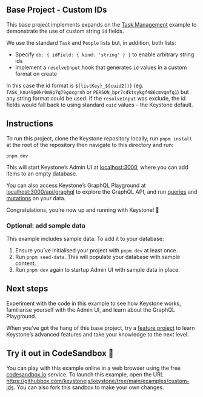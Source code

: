## Base Project - Custom IDs

This base project implements expands on the [Task Management](/examples/usecase-todo) example to demonstrate the use of custom string `id` fields.

We use the standard `Task` and `People` lists but, in addition, both lists:

- Specify `db: { idField: { kind: 'string' } }` to enable arbitrary string ids
- Implement a `resolveInput` hook that generates `id` values in a custom format on create

In this case the id format is `${listKey}_${cuid2()}` (eg. `TASK_knu49p0kr0m9p7q79goxgrnh` or `PERSON_bpr7cdktsykgf486cmvqmfq1`) but any string format could be used.
If the `resolveInput` was exclude, the id fields would fall back to using standard `cuid` values – the Keystone default.

## Instructions

To run this project, clone the Keystone repository locally, run `pnpm install` at the root of the repository then navigate to this directory and run:

```shell
pnpm dev
```

This will start Keystone’s Admin UI at [localhost:3000](http://localhost:3000), where you can add items to an empty database.

You can also access Keystone’s GraphQL Playground at [localhost:3000/api/graphql](http://localhost:3000/api/graphql) to explore the GraphQL API, and run [queries](https://keystonejs.com/docs/guides/filters) and [mutations](https://keystonejs.com/docs/graphql/overview#mutations) on your data.

Congratulations, you’re now up and running with Keystone! 🚀

### Optional: add sample data

This example includes sample data. To add it to your database:

1. Ensure you’ve initialised your project with `pnpm dev` at least once.
2. Run `pnpm seed-data`. This will populate your database with sample content.
3. Run `pnpm dev` again to startup Admin UI with sample data in place.

## Next steps

Experiment with the code in this example to see how Keystone works, familiarise yourself with the Admin UI, and learn about the GraphQL Playground.

When you’ve got the hang of this base project, try a [feature project](../) to learn Keystone’s advanced features and take your knowledge to the next level.

## Try it out in CodeSandbox 🧪

You can play with this example online in a web browser using the free [codesandbox.io](https://codesandbox.io/) service. To launch this example, open the URL <https://githubbox.com/keystonejs/keystone/tree/main/examples/custom-ids>. You can also fork this sandbox to make your own changes.
